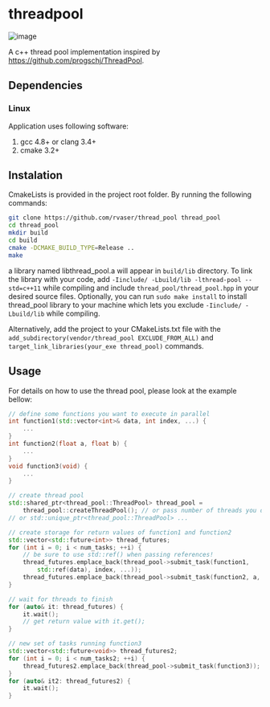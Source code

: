 # threadpool

![image](https://travis-ci.org/rvaser/thread_pool.svg?branch=master)

A c++ thread pool implementation inspired by https://github.com/progschj/ThreadPool.

## Dependencies

### Linux

Application uses following software:

1. gcc 4.8+ or clang 3.4+
2. cmake 3.2+

## Instalation

CmakeLists is provided in the project root folder. By running the following commands:

```bash
git clone https://github.com/rvaser/thread_pool thread_pool
cd thread_pool
mkdir build
cd build
cmake -DCMAKE_BUILD_TYPE=Release ..
make
```

a library named libthread_pool.a will appear in `build/lib` directory. To link the library with your code, add `-Iinclude/ -Lbuild/lib -lthread-pool --std=c++11` while compiling and include `thread_pool/thread_pool.hpp` in your desired source files. Optionally, you can run `sudo make install` to install thread_pool library to your machine which lets you exclude `-Iinclude/ -Lbuild/lib` while compiling.

Alternatively, add the project to your CMakeLists.txt file with the `add_subdirectory(vendor/thread_pool EXCLUDE_FROM_ALL)` and `target_link_libraries(your_exe thread_pool)` commands.

## Usage

For details on how to use the thread pool, please look at the example bellow:

```cpp
// define some functions you want to execute in parallel
int function1(std::vector<int>& data, int index, ...) {
    ...
}
int function2(float a, float b) {
    ...
}
void function3(void) {
    ...
}

// create thread pool
std::shared_ptr<thread_pool::ThreadPool> thread_pool =
    thread_pool::createThreadPool(); // or pass number of threads you desire
// or std::unique_ptr<thread_pool::ThreadPool> ...

// create storage for return values of function1 and function2
std::vector<std::future<int>> thread_futures;
for (int i = 0; i < num_tasks; ++i) {
    // be sure to use std::ref() when passing references!
    thread_futures.emplace_back(thread_pool->submit_task(function1,
        std::ref(data), index, ...));
    thread_futures.emplace_back(thread_pool->submit_task(function2, a, b));
}

// wait for threads to finish
for (auto& it: thread_futures) {
    it.wait();
    // get return value with it.get();
}

// new set of tasks running function3
std::vector<std::future<void>> thread_futures2;
for (int i = 0; i < num_tasks2; ++i) {
    thread_futures2.emplace_back(thread_pool->submit_task(function3));
}
for (auto& it2: thread_futures2) {
    it.wait();
}
```
